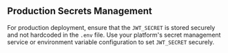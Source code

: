 ## Production Secrets Management

For production deployment, ensure that the `JWT_SECRET` is stored securely and not hardcoded in the `.env` file. Use your platform's secret management service or environment variable configuration to set `JWT_SECRET` securely.